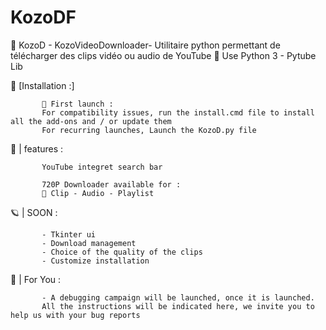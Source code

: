 # KozoDF
🦞 KozoD - KozoVideoDownloader- Utilitaire python permettant de télécharger des clips vidéo ou audio de YouTube 
🐛 Use Python 3 - Pytube Lib 



🔑 [Installation :]

           🎉 First launch :
           For compatibility issues, run the install.cmd file to install all the add-ons and / or update them
           For recurring launches, Launch the KozoD.py file



🍇 | features : 

           YouTube integret search bar
           
           720P Downloader available for : 
           🥞 Clip - Audio - Playlist

🪐 | SOON : 

           - Tkinter ui
           - Download management
           - Choice of the quality of the clips
           - Customize installation


📣 | For You :

           - A debugging campaign will be launched, once it is launched.
           All the instructions will be indicated here, we invite you to help us with your bug reports
